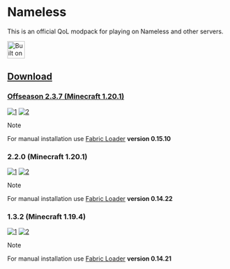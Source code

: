 # Nameless

This is an official QoL modpack for playing on Nameless and other servers.

<a href="https://github.com/Fabulously-Optimized/fabulously-optimized"><img alt="Built on Fabulously Optimized" height="40" src="https://cdn.jsdelivr.net/npm/@intergrav/devins-badges@3/assets/compact/built-with/fabulously-optimized_vector.svg">

## Download

### Offseason 2.3.7 (Minecraft 1.20.1)

[![1]](https://github.com/TheCatRiX/Nameless/releases/download/2.3.7/Nameless-Offseason-2.3.7.mrpack)
[![2]](https://github.com/TheCatRiX/Nameless/releases/download/2.3.7/Nameless-Offseason-2.3.7.zip)

> [!NOTE]  
> For manual installation use [Fabric Loader](https://fabricmc.net/use/installer/) **version 0.15.10**

### 2.2.0 (Minecraft 1.20.1)

[![1]](https://github.com/TheCatRiX/Nameless/releases/download/2.2.0/Nameless-2.2.0.mrpack)
[![2]](https://github.com/TheCatRiX/Nameless/releases/download/2.2.0/Nameless-2.2.0.zip)

> [!NOTE]  
> For manual installation use [Fabric Loader](https://fabricmc.net/use/installer/) **version 0.14.22**

### 1.3.2 (Minecraft 1.19.4)

[![1]](https://github.com/TheCatRiX/Nameless/releases/download/1.3.2/Nameless-1.3.2.mrpack)
[![2]](https://github.com/TheCatRiX/Nameless/releases/download/1.3.2/Nameless-1.3.2.zip)

> [!NOTE]  
> For manual installation use [Fabric Loader](https://fabricmc.net/use/installer/) **version 0.14.21**

[1]: https://img.shields.io/badge/.mrpack-Prism_Launcher_%26_others-gray?style=for-the-badge&logo=DocuSign&logoColor=white&labelColor=black
[2]: https://img.shields.io/badge/.zip-Manual_installation-gray?style=for-the-badge&logo=DocuSign&logoColor=white&labelColor=black
